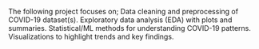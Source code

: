 The following project focuses on;
Data cleaning and preprocessing of COVID-19 dataset(s).
Exploratory data analysis (EDA) with plots and summaries.
Statistical/ML methods for understanding COVID-19 patterns.
Visualizations to highlight trends and key findings.
